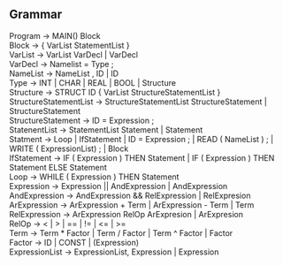 ## Grammar

Program -> MAIN() Block <br/>
Block -> { VarList StatementList } <br/>
VarList -> VarList VarDecl | VarDecl <br/>
VarDecl -> Namelist = Type ; <br/>
NameList -> NameList , ID | ID <br/>
Type -> INT | CHAR | REAL | BOOL | Structure <br/>
Structure -> STRUCT ID { VarList StructureStatementList } <br/>
StructureStatementList -> StructureStatementList StructureStatement | StructureStatement <br/>
StructureStatement -> ID = Expression ; <br/>
StatenentList -> StatementList Statement | Statement <br/>
Statment -> Loop | IfStatement | ID = Expression ; | READ ( NameList ) ; | WRITE ( ExpressionList) ; | Block <br/>
IfStatement -> IF ( Expression ) THEN Statement | IF ( Expression ) THEN Statement ELSE Statement <br/>
Loop -> WHILE ( Expression ) THEN Statement <br/>
Expression -> Expression || AndExpression | AndExpression <br/>
AndExpression -> AndExpression && RelExpression | RelExpresion <br/>
ArExpression -> ArExpression + Term | ArExpression - Term | Term <br/>
RelExpression -> ArExpression RelOp ArExpresion | ArExpresion <br/>
RelOp -> < | > | == | != | <= | >= <br/>
Term -> Term * Factor | Term / Factor | Term ^ Factor | Factor <br/>
Factor -> ID | CONST | (Expression) <br/>
ExpressionList -> ExpressionList, Expression | Expression <br/>
